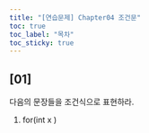 ```yaml
---
title: "[연습문제] Chapter04 조건문"
toc: true
toc_label: "목차"
toc_sticky: true
---
```


## [01]

다음의 문장들을 조건식으로 표현하라.

1. for(int x )